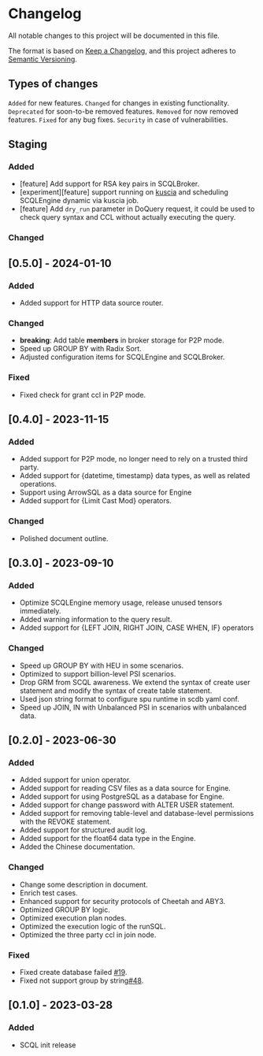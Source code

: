 # Changelog

All notable changes to this project will be documented in this file.

The format is based on [Keep a Changelog](https://keepachangelog.com/en/1.0.0/),
and this project adheres to [Semantic Versioning](https://semver.org/spec/v2.0.0.html).

## Types of changes

`Added` for new features.
`Changed` for changes in existing functionality.
`Deprecated` for soon-to-be removed features.
`Removed` for now removed features.
`Fixed` for any bug fixes.
`Security` in case of vulnerabilities.

## Staging

### Added

- [feature] Add support for RSA key pairs in SCQLBroker.
- [experiment][feature] support running on [kuscia](https://github.com/secretflow/kuscia) and scheduling SCQLEngine dynamic via kuscia job.
- [feature] Add `dry_run` parameter in DoQuery request, it could be used to check query syntax and CCL without actually executing the query.

### Changed

## [0.5.0] - 2024-01-10

### Added

 - Added support for HTTP data source router.

### Changed

 - **breaking**: Add table **members** in broker storage for P2P mode.
 - Speed up GROUP BY with Radix Sort.
 - Adjusted configuration items for SCQLEngine and SCQLBroker.

### Fixed

 - Fixed check for grant ccl in P2P mode.

## [0.4.0] - 2023-11-15

### Added

 - Added support for P2P mode, no longer need to rely on a trusted third party.
 - Added support for {datetime, timestamp} data types, as well as related operations.
 - Support using ArrowSQL as a data source for Engine
 - Added support for {Limit Cast Mod} operators.

### Changed

 - Polished document outline.

## [0.3.0] - 2023-09-10

### Added

 - Optimize SCQLEngine memory usage, release unused tensors immediately.
 - Added warning information to the query result.
 - Added support for {LEFT JOIN, RIGHT JOIN, CASE WHEN, IF} operators

### Changed

 - Speed up GROUP BY with HEU in some scenarios.
 - Optimized to support billion-level PSI scenarios.
 - Drop GRM from SCQL awareness. We extend the syntax of  create user statement and modify the syntax of create table statement.
 - Used json string format to configure spu runtime in scdb yaml conf.
 - Speed up JOIN, IN with Unbalanced PSI in scenarios with unbalanced data.


## [0.2.0] - 2023-06-30

### Added

 - Added support for union operator.
 - Added support for reading CSV files as a data source for Engine.
 - Added support for using PostgreSQL as a database for Engine.
 - Added support for change password with ALTER USER statement.
 - Added support for removing table-level and database-level permissions with the REVOKE statement.
 - Added support for structured audit log.
 - Added support for the float64 data type in the Engine.
 - Added the Chinese documentation.

### Changed

 - Change some description in document.
 - Enrich test cases.
 - Enhanced support for security protocols of Cheetah and ABY3.
 - Optimized GROUP BY logic.
 - Optimized execution plan nodes.
 - Optimized the execution logic of the runSQL.
 - Optimized the three party ccl in join node.

### Fixed

 - Fixed create database failed [#19](https://github.com/secretflow/scql/issues/19).
 - Fixed not support group by string[#48](https://github.com/secretflow/scql/pull/48).


## [0.1.0] - 2023-03-28

### Added

 - SCQL init release